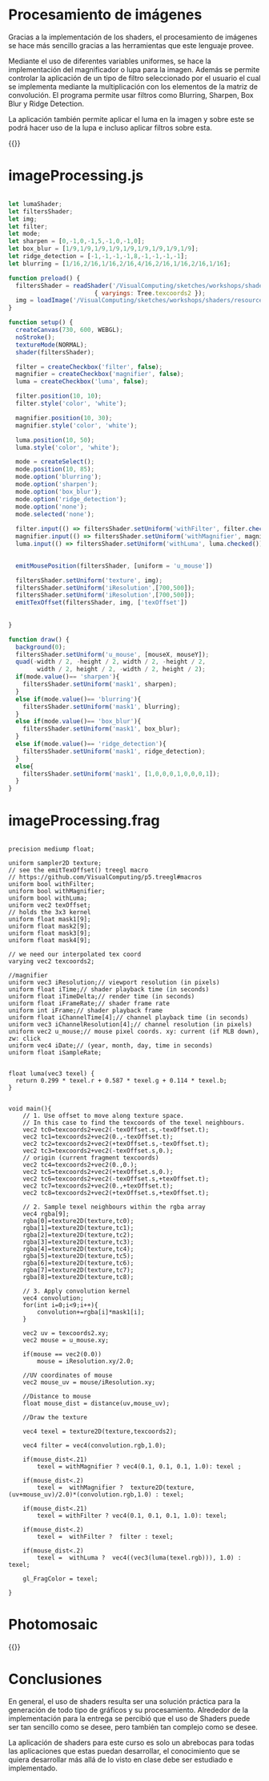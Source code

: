 # Procesamiento de imágenes

Gracias a la implementación de los shaders, el procesamiento de imágenes se hace más sencillo gracias a las herramientas que este lenguaje provee. 

Mediante el uso de diferentes variables uniformes, se hace la implementación del magnificador o lupa para la imagen. Además se permite controlar la aplicación de un tipo de filtro seleccionado por el usuario el cual se implementa mediante la multiplicación con los elementos de la matriz de convolución. El programa permite usar filtros como Blurring, Sharpen, Box Blur y Ridge Detection.

La aplicación también permite aplicar el luma en la imagen y sobre este se podrá hacer uso de la lupa e incluso aplicar filtros sobre esta.

{{<p5-iframe sketch="/VisualComputing/sketches/workshops/shaders/imageProcessing.js" lib1="https://cdn.jsdelivr.net/gh/VisualComputing/p5.treegl/p5.treegl.js" width="750" height="625" >}}


# **imageProcessing.js**

```js

let lumaShader;
let filtersShader;
let img;
let filter;
let mode;
let sharpen = [0,-1,0,-1,5,-1,0,-1,0];
let box_blur = [1/9,1/9,1/9,1/9,1/9,1/9,1/9,1/9,1/9];
let ridge_detection = [-1,-1,-1,-1,8,-1,-1,-1,-1];
let blurring = [1/16,2/16,1/16,2/16,4/16,2/16,1/16,2/16,1/16];

function preload() {
  filtersShader = readShader('/VisualComputing/sketches/workshops/shaders/shadersDef/imageProcessing.frag',
                        { varyings: Tree.texcoords2 });
  img = loadImage('/VisualComputing/sketches/workshops/shaders/resources/fire_breathing.jpg');
}

function setup() {
  createCanvas(730, 600, WEBGL);
  noStroke();
  textureMode(NORMAL);
  shader(filtersShader);

  filter = createCheckbox('filter', false);
  magnifier = createCheckbox('magnifier', false);
  luma = createCheckbox('luma', false);

  filter.position(10, 10);  
  filter.style('color', 'white');

  magnifier.position(10, 30);  
  magnifier.style('color', 'white');

  luma.position(10, 50);  
  luma.style('color', 'white');

  mode = createSelect();
  mode.position(10, 85);
  mode.option('blurring');
  mode.option('sharpen');
  mode.option('box_blur');
  mode.option('ridge_detection');
  mode.option('none');
  mode.selected('none');
  
  filter.input(() => filtersShader.setUniform('withFilter', filter.checked() ));
  magnifier.input(() => filtersShader.setUniform('withMagnifier', magnifier.checked()));
  luma.input(() => filtersShader.setUniform('withLuma', luma.checked()));
  

  emitMousePosition(filtersShader, [uniform = 'u_mouse'])

  filtersShader.setUniform('texture', img);
  filtersShader.setUniform('iResolution',[700,500]);
  filtersShader.setUniform('iResolution',[700,500]);
  emitTexOffset(filtersShader, img, ['texOffset'])
  
  
}

function draw() {
  background(0);
  filtersShader.setUniform('u_mouse', [mouseX, mouseY]);
  quad(-width / 2, -height / 2, width / 2, -height / 2,
        width / 2, height / 2, -width / 2, height / 2);
  if(mode.value()== 'sharpen'){
    filtersShader.setUniform('mask1', sharpen);
  }
  else if(mode.value()== 'blurring'){
    filtersShader.setUniform('mask1', blurring);
  }
  else if(mode.value()== 'box_blur'){
    filtersShader.setUniform('mask1', box_blur);
  }
  else if(mode.value()== 'ridge_detection'){
    filtersShader.setUniform('mask1', ridge_detection);
  }
  else{
    filtersShader.setUniform('mask1', [1,0,0,0,1,0,0,0,1]);
  }
}
```

# **imageProcessing.frag**

```ghcl

precision mediump float;

uniform sampler2D texture;
// see the emitTexOffset() treegl macro
// https://github.com/VisualComputing/p5.treegl#macros
uniform bool withFilter;
uniform bool withMagnifier;
uniform bool withLuma;
uniform vec2 texOffset;
// holds the 3x3 kernel
uniform float mask1[9];
uniform float mask2[9];
uniform float mask3[9];
uniform float mask4[9];

// we need our interpolated tex coord
varying vec2 texcoords2;

//magnifier
uniform vec3 iResolution;// viewport resolution (in pixels)
uniform float iTime;// shader playback time (in seconds)
uniform float iTimeDelta;// render time (in seconds)
uniform float iFrameRate;// shader frame rate
uniform int iFrame;// shader playback frame
uniform float iChannelTime[4];// channel playback time (in seconds)
uniform vec3 iChannelResolution[4];// channel resolution (in pixels)
uniform vec2 u_mouse;// mouse pixel coords. xy: current (if MLB down), zw: click
uniform vec4 iDate;// (year, month, day, time in seconds)
uniform float iSampleRate;


float luma(vec3 texel) {
  return 0.299 * texel.r + 0.587 * texel.g + 0.114 * texel.b;
}


void main(){
    // 1. Use offset to move along texture space.
    // In this case to find the texcoords of the texel neighbours.
    vec2 tc0=texcoords2+vec2(-texOffset.s,-texOffset.t);
    vec2 tc1=texcoords2+vec2(0.,-texOffset.t);
    vec2 tc2=texcoords2+vec2(+texOffset.s,-texOffset.t);
    vec2 tc3=texcoords2+vec2(-texOffset.s,0.);
    // origin (current fragment texcoords)
    vec2 tc4=texcoords2+vec2(0.,0.);
    vec2 tc5=texcoords2+vec2(+texOffset.s,0.);
    vec2 tc6=texcoords2+vec2(-texOffset.s,+texOffset.t);
    vec2 tc7=texcoords2+vec2(0.,+texOffset.t);
    vec2 tc8=texcoords2+vec2(+texOffset.s,+texOffset.t);
    
    // 2. Sample texel neighbours within the rgba array
    vec4 rgba[9];
    rgba[0]=texture2D(texture,tc0);
    rgba[1]=texture2D(texture,tc1);
    rgba[2]=texture2D(texture,tc2);
    rgba[3]=texture2D(texture,tc3);
    rgba[4]=texture2D(texture,tc4);
    rgba[5]=texture2D(texture,tc5);
    rgba[6]=texture2D(texture,tc6);
    rgba[7]=texture2D(texture,tc7);
    rgba[8]=texture2D(texture,tc8);
    
    // 3. Apply convolution kernel
    vec4 convolution;
    for(int i=0;i<9;i++){
        convolution+=rgba[i]*mask1[i];
    }
    
    vec2 uv = texcoords2.xy;
    vec2 mouse = u_mouse.xy;
    
    if(mouse == vec2(0.0))
        mouse = iResolution.xy/2.0;
    
    //UV coordinates of mouse
    vec2 mouse_uv = mouse/iResolution.xy;
    
    //Distance to mouse
    float mouse_dist = distance(uv,mouse_uv);
    
    //Draw the texture
    
    vec4 texel = texture2D(texture,texcoords2);

    vec4 filter = vec4(convolution.rgb,1.0);
    
    if(mouse_dist<.21)
        texel = withMagnifier ? vec4(0.1, 0.1, 0.1, 1.0): texel ; 

    if(mouse_dist<.2)
        texel =  withMagnifier ?  texture2D(texture,(uv+mouse_uv)/2.0)*(convolution.rgb,1.0) : texel;

    if(mouse_dist<.21)
        texel = withFilter ? vec4(0.1, 0.1, 0.1, 1.0): texel; 

    if(mouse_dist<.2)
        texel =  withFilter ?  filter : texel;  

    if(mouse_dist<.2)
        texel =  withLuma ?  vec4((vec3(luma(texel.rgb))), 1.0) : texel;

    gl_FragColor = texel;

}

```

# Photomosaic 
{{<p5-iframe sketch="/VisualComputing/sketches/workshops/shaders/photoMosaic.js" lib1="https://cdn.jsdelivr.net/gh/VisualComputing/p5.treegl/p5.treegl.js" width="750" height="625" >}}


# Conclusiones

En general, el uso de shaders resulta ser una solución práctica para la generación de todo tipo de gráficos y su procesamiento. Alrededor de la implementación para la entrega se percibió que el uso de Shaders puede ser tan sencillo como se desee, pero también tan complejo como se desee. 

La aplicación de shaders para este curso es solo un abrebocas para todas las aplicaciones que estas puedan desarrollar, el conocimiento que se quiera desarrollar más allá de lo visto en clase debe ser estudiado e implementado.
<!-- # Color blending en suma

{{<p5-iframe sketch="/VisualComputing/sketches/workshops/shaders/colorBlendingSum.js" lib1="https://cdn.jsdelivr.net/gh/VisualComputing/p5.treegl/p5.treegl.js" width="625" height="625" >}} -->


<!-- # Color blending en multiplicación

{{<p5-iframe sketch="/VisualComputing/sketches/workshops/shaders/colorBlendingMult.js" lib1="https://cdn.jsdelivr.net/gh/VisualComputing/p5.treegl/p5.treegl.js" width="625" height="625" >}} -->


<!-- # Color blending en resta

{{<p5-iframe sketch="/VisualComputing/sketches/workshops/shaders/colorBlendingMin.js" lib1="https://cdn.jsdelivr.net/gh/VisualComputing/p5.treegl/p5.treegl.js" width="625" height="625" >}}

# Texture UV
{{<p5-iframe sketch="/VisualComputing/sketches/workshops/shaders/texturesUV.js" lib1="https://cdn.jsdelivr.net/gh/VisualComputing/p5.treegl/p5.treegl.js" width="625" height="625" >}} -->


<!-- # Texture UV With blue channel
{{<p5-iframe sketch="/VisualComputing/sketches/workshops/shaders/texturesUV_blueChannel.js" lib1="https://cdn.jsdelivr.net/gh/VisualComputing/p5.treegl/p5.treegl.js" lib2="https://cdn.jsdelivr.net/gh/freshfork/p5.EasyCam@1.2.1/p5.easycam.js" width="625" height="625" >}} -->

<!-- # Texture Sampling with HCL 
{{<p5-iframe sketch="/VisualComputing/sketches/workshops/shaders/texturesSampling.js" lib1="https://cdn.jsdelivr.net/gh/VisualComputing/p5.treegl/p5.treegl.js" width="625" height="625" >}} -->